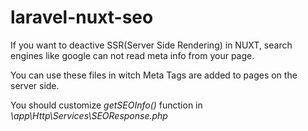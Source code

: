 # laravel-nuxt-seo
If you want to deactive SSR(Server Side Rendering) in NUXT, search engines like google can not read meta info from your page.

You can use these files in witch Meta Tags are added to pages on the server side.

You should customize *getSEOInfo()* function in *\app\Http\Services\SEOResponse.php*